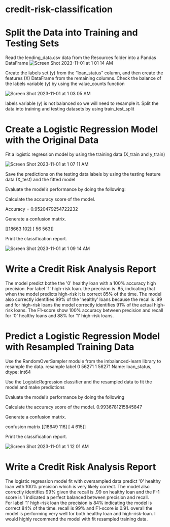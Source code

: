 # credit-risk-classification

# Split the Data into Training and Testing Sets
Read the lending_data.csv data from the Resources folder into a Pandas DataFrame
![Screen Shot 2023-11-01 at 1 01 14 AM](https://github.com/leedthanh/credit-risk-classification/assets/135544908/63d631f6-fb49-46de-98dc-b2dd844b9a11)

Create the labels set (y) from the “loan_status” column, and then create the features (X) DataFrame from the remaining columns.
Check the balance of the labels variable (y) by using the value_counts function

![Screen Shot 2023-11-01 at 1 03 05 AM](https://github.com/leedthanh/credit-risk-classification/assets/135544908/996c81b8-9fa6-4b42-b471-55679b34ca83)

labels variable (y) is not balanced so we will need to resample it.
Split the data into training and testing datasets by using train_test_split

# Create a Logistic Regression Model with the Original Data
Fit a logistic regression model by using the training data (X_train and y_train)

![Screen Shot 2023-11-01 at 1 07 11 AM](https://github.com/leedthanh/credit-risk-classification/assets/135544908/e72d7f72-e13f-4eee-8e72-dba96e921eb2)

Save the predictions on the testing data labels by using the testing feature data (X_test) and the fitted model

Evaluate the model’s performance by doing the following:

Calculate the accuracy score of the model.

Accuracy =  0.9520479254722232

Generate a confusion matrix.

[[18663   102]
 [   56   563]]

 
Print the classification report.                     


![Screen Shot 2023-11-01 at 1 09 14 AM](https://github.com/leedthanh/credit-risk-classification/assets/135544908/54cd7211-34a7-4001-98e7-f7a623328d32)


# Write a Credit Risk Analysis Report
The model predict bothe the '0' healthy loan with a 100% accuracy high precision. For label '1' high-risk loan. the precision is .85, indicating that when the model predicts high-risk it is correct 85% of the time. The model also correctly identifies 99% of the 'healthy' loans because the recal is .99 and for high-risk loans the model correctly identifies 91% of the actual high-risk loans. The F1-score show 100% accuracy between precision and recall for '0' healthy loans and 88% for '1' high-risk loans.

# Predict a Logistic Regression Model with Resampled Training Data

Use the RandomOverSampler module from the imbalanced-learn library to resample the data.
resample label 0    56271
1    56271
Name: loan_status, dtype: int64

Use the LogisticRegression classifier and the resampled data to fit the model and make predictions

Evaluate the model’s performance by doing the following

Calculate the accuracy score of the model.
0.9936781215845847

Generate a confusion matrix.

confusion matrix [[18649   116]
 [    4   615]]

Print the classification report.

![Screen Shot 2023-11-01 at 1 12 01 AM](https://github.com/leedthanh/credit-risk-classification/assets/135544908/96de6d70-bf9b-44a5-9797-6fe9f040e118)

# Write a Credit Risk Analysis Report
The logistic regression model fit with oversampled data predict '0' healthy loan with 100% precision which is very likely correct.  The model also correctly identifies 99% given the recall is .99 on healthy loan and the F-1 score is 1 indicated a perfect balanced between precision and recall.  
For label '1' high-risk loan the precision is 84% indicating the model is correct 84% of the time.  recall is 99% and F1-score is 0.91.  overall the model is performing very well for both healthy loan and high-risk-loan.  I would highly recommend the model with fit resampled training data.

